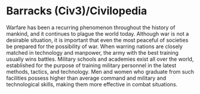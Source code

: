 # Barracks (Civ3)/Civilopedia

Warfare has been a recurring phenomenon throughout the history of mankind, and it continues to plague the world today. Although war is not a desirable situation, it is important that even the most peaceful of societies be prepared for the possibility of war. When warring nations are closely matched in technology and manpower, the army with the best training usually wins battles. Military schools and academies exist all over the world, established for the purpose of training military personnel in the latest methods, tactics, and technology. Men and women who graduate from such facilities possess higher than average command and military and technological skills, making them more effective in combat situations.